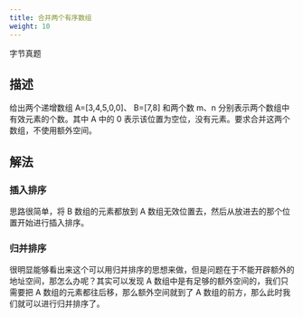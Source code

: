 ```yaml
---
title: 合并两个有序数组
weight: 10
---
```


字节真题

## 描述
给出两个递增数组 A=[3,4,5,0,0]、 B=[7,8] 和两个数 m、n 分别表示两个数组中有效元素的个数。其中 A 中的 0 表示该位置为空位，没有元素。要求合并这两个数组，不使用额外空间。

## 解法

### 插入排序
思路很简单，将 B 数组的元素都放到 A 数组无效位置去，然后从放进去的那个位置开始进行插入排序。


### 归并排序

很明显能够看出来这个可以用归并排序的思想来做，但是问题在于不能开辟额外的地址空间，那怎么办呢？其实可以发现 A 数组中是有足够的额外空间的，我们只需要把 A 数组的元素都往后移，那么额外空间就到了 A 数组的前方，那么此时我们就可以进行归并排序了。

